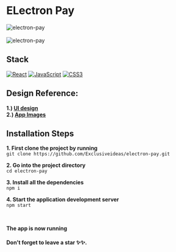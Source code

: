 # ELectron Pay
![electron-pay](https://firebasestorage.googleapis.com/v0/b/exclusiveideas-c9470.appspot.com/o/gitHub_pictures%2Felectron-pay%2FelectronPay_one.png?alt=media)
<br />
<br />
![electron-pay](https://firebasestorage.googleapis.com/v0/b/exclusiveideas-c9470.appspot.com/o/gitHub_pictures%2Felectron-pay%2FelectronPay_two.png?alt=media)


## Stack
[![React](https://img.shields.io/badge/React-20232A?style=for-the-badge&logo=react&logoColor=61DAFB)](https://github.com/Exclusiveideas)
[![JavaScript](https://img.shields.io/badge/JavaScript-323330?style=for-the-badge&logo=javascript&logoColor=F7DF1E)](https://github.com/Exclusiveideas)
[![CSS3](https://img.shields.io/badge/CSS3-1572B6?style=for-the-badge&logo=css3&logoColor=white)](https://github.com/Exclusiveideas)


<!-- ## Live Preview
[Link](https://e-commerce-a8b84.web.app) to the deployed shop -->


## Design Reference:
**1.) [UI design](https://cdn.dribbble.com/userupload/4000103/file/original-6d0c2f228ed1c7b78663add0acce433d.png?compress=1&resize=752x)** <br />
**2.) [App Images](https://dribbble.com/purrwebui)** <br />

## Installation Steps 
**1. First clone the project by running** <br />
   ``` git clone https://github.com/Exclusiveideas/electron-pay.git ```
<br />

**2. Go into the project directory**  <br />
   ``` cd electron-pay ``` 
   <br />
   
**3. Install all the dependencies** <br />
    ``` npm i ``` 
    <br />
    
**4. Start the application development server**<br />
    ``` npm start ```

<br /> 


**The app is now running**
<br />

#### Don't forget to leave a star ✨✨.
